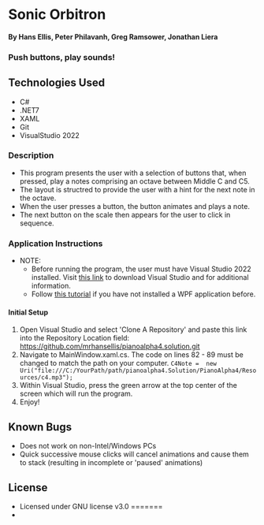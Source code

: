 # Sonic Orbitron

#### By **Hans Ellis, Peter Philavanh, Greg Ramsower, Jonathan Liera**

### Push buttons, play sounds!

## Technologies Used
* C#
* .NET7
* XAML
* Git
* VisualStudio 2022

### Description
* This program presents the user with a selection of buttons that, when pressed, play a notes comprising an octave between Middle C and C5.
* The layout is structred to provide the user with a hint for the next note in the octave.
* When the user presses a button, the button animates and plays a note. 
* The next button on the scale then appears for the user to click in sequence. 

### Application Instructions
* NOTE: 
  - Before running the program, the user must have Visual Studio 2022 installed. Visit [this link](https:https://visualstudio.microsoft.com/vs/) to download Visual Studio and for additional information.
  - Follow [this tutorial](https://learn.microsoft.com/en-us/training/modules/write-your-first-windows10-app/2-writing-wpf-app) if you have not installed a WPF application before.

#### Initial Setup 
1. Open Visual Studio and select 'Clone A Repository' and paste this link into the Repository Location field: https://github.com/mrhansellis/pianoalpha4.solution.git
2. Navigate to MainWindow.xaml.cs. The code on lines 82 - 89 must be changed to match the path on your computer. 
	```C4Note =  new Uri("file:///C:/YourPath/path/pianoalpha4.Solution/PianoAlpha4/Resources/c4.mp3");```
2. Within Visual Studio, press the green arrow at the top center of the screen which will run the program.
3. Enjoy!

## Known Bugs
* Does not work on non-Intel/Windows PCs
* Quick successive mouse clicks will cancel animations and cause them to stack (resulting in incomplete or 'paused' animations)

## License
* Licensed under GNU license v3.0
=======
* 